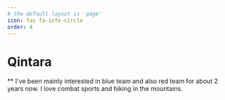 ```yaml
---
# the default layout is 'page'
icon: fas fa-info-circle
order: 4
---
```


# Qintara

** I've been mainly interested in blue team and also red team for about 2 years now. I love combat sports and hiking in the mountains.


